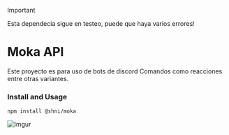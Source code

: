 > [!IMPORTANT]
> Esta dependecia sigue en testeo, puede que haya varios errores!

# Moka API

Este proyecto es para uso de bots de discord
Comandos como reacciones entre otras variantes.

### Install and Usage

```
npm install @shni/moka
```

![Imgur](https://imgur.com/Xb4U0Ij)

